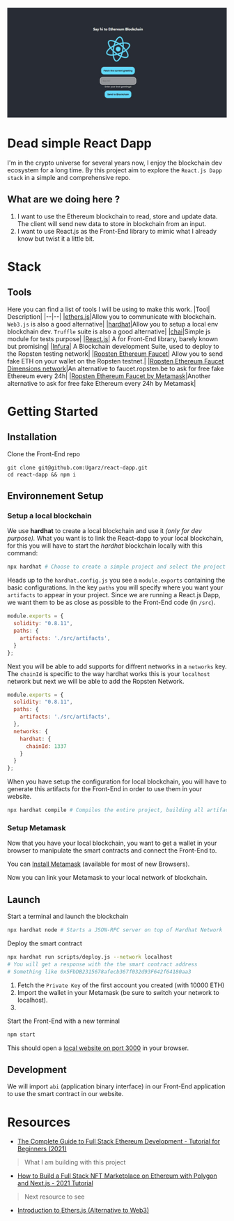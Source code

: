 ![](https://github.com/Ugarz/react-dapp/blob/main/public/homepage.png?raw=true)

# Dead simple React Dapp
I'm in the crypto universe for several years now, I enjoy the blockchain dev ecosystem for a long time.
By this project aim to explore the `React.js Dapp stack` in a simple and comprehensive repo.

## What are we doing here ?
1. I want to use the Ethereum blockchain to read, store and update data. The client will send new data to store in blockchain from an input.
2. I want to use React.js as the Front-End library to mimic what I already know but twist it a little bit.


# Stack
## Tools
Here you can find a list of tools I will be using to make this work.
|Tool| Description|
|--|--|
|[ethers.js](https://docs.ethers.io/v5/)|Allow you to communicate with blockchain. `Web3.js` is also a good alternative|
|[hardhat](https://hardhat.org/)|Allow you to setup a local env blockchain dev. `Truffle` suite is also a good alternative|
|[chai](https://www.chaijs.com/)|Simple js module for tests purpose|
|[React.js](https://reactjs.org/)| A for Front-End library, barely known but promising|
|[Infura](https://infura.io/)| A Blockchain development Suite, used to deploy to the Ropsten testing network|
|[Ropsten Ethereum Faucet](https://faucet.ropsten.be/)| Allow you to send fake ETH on your wallet on the Ropsten testnet.|
|[Ropsten Ethereum Faucet Dimensions network](https://faucet.dimensions.network/)|An alternative to faucet.ropsten.be to ask for free fake Ethereum every 24h|
|[Ropsten Ethereum Faucet by Metamask](https://faucet.metamask.io/)|Another alternative to ask for free fake Ethereum every 24h by Metamask|


# Getting Started

## Installation
Clone the Front-End repo
```shell
git clone git@github.com:Ugarz/react-dapp.git
cd react-dapp && npm i
```
## Environnement Setup
### Setup a local blockchain
We use **hardhat** to create a local blockchain and use it *(only for dev purpose).*
What you want is to link the React-dapp to your local blockchain, for this you will have to start the *hardhat* blockchain locally with this command:
```bash
npx hardhat # Choose to create a simple project and select the project root.
```
Heads up to the `hardhat.config.js` you see a `module.exports` containing the basic configurations. In the key `paths` you will specify where you want your `artifacts` to appear in your project. Since we are running a React.js Dapp, we want them to be as close as possible to the Front-End code (in `/src`).
```js
module.exports = {
  solidity: "0.8.11",
  paths: {
    artifacts: './src/artifacts',
  }
};
```

Next you will be able to add supports for diffrent networks in a `networks` key. The `chainId` is specific to the way hardhat works this is your `localhost` network but next we will be able to add the Ropsten Network.
```js
module.exports = {
  solidity: "0.8.11",
  paths: {
    artifacts: './src/artifacts',
  },
  networks: {
    hardhat: {
      chainId: 1337
    }
  }
};
```
When you have setup the configuration for local blockchain, you will have to generate this artifacts for the Front-End in order to use them in your website.
```bash
npx hardhat compile # Compiles the entire project, building all artifacts
```

### Setup Metamask
Now that you have your local blockchain, you want to get a wallet in your browser to manipulate the smart contracts and connect the Front-End to.

You can [Install Metamask](https://metamask.io/) (available for most of new Browsers).

Now you can link your Metamask to your local network of blockchain.

## Launch
Start a terminal and launch the blockchain
```bash
npx hardhat node # Starts a JSON-RPC server on top of Hardhat Network
```
Deploy the smart contract
```bash
npx hardhat run scripts/deploy.js --network localhost
# You will get a response with the the smart contract address
# Something like 0x5FbDB2315678afecb367f032d93F642f64180aa3
```
1. Fetch the `Private Key` of the first account you created (with 10000 ETH)
2. Import the wallet in your Metamask (be sure to switch your network to localhost).
3.

Start the Front-End with a new terminal
```bash
npm start
```
This should open a [local website on port 3000](http://localhost:3000) in your browser.

## Development
We will import `abi` (application binary interface) in our Front-End application to use the smart contract in our website.


# Resources
- [The Complete Guide to Full Stack Ethereum Development - Tutorial for Beginners (2021) ](https://youtu.be/a0osIaAOFSE)
> What I am building with this project
- [How to Build a Full Stack NFT Marketplace on Ethereum with Polygon and Next.js - 2021 Tutorial](https://youtu.be/GKJBEEXUha0)
> Next resource to see
- [Introduction to Ethers.js (Alternative to Web3)](https://youtu.be/cqdAQK7WOlE)
